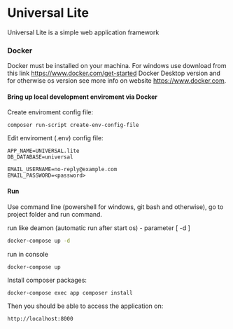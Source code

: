 # Universal Lite

Universal Lite is a simple web application framework

### Docker

Docker must be installed on your machina. For windows use download from this link https://www.docker.com/get-started Docker Desktop version 
and for otherwise os version see more info on website https://www.docker.com.

#### Bring up local development enviroment via Docker

Create enviroment config file:

```shell
composer run-script create-env-config-file
```

Edit enviroment (.env) config file:

```shell
APP_NAME=UNIVERSAL.lite
DB_DATABASE=universal

EMAIL_USERNAME=no-reply@example.com
EMAIL_PASSWORD=<password>
```

#### Run

Use command line (powershell for windows, git bash and otherwise),
go to project folder and run command.

run like deamon (automatic run after start os) - parameter [ -d ]

```bash
docker-compose up -d
```

run in console

```bash
docker-compose up
```

Install composer packages:

```shell
docker-compose exec app composer install
```

Then you should be able to access the application on:

```shell
http://localhost:8000
```
